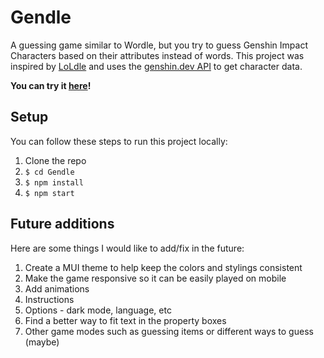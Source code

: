 # Gendle

A guessing game similar to Wordle, but you try to guess Genshin Impact Characters based on their attributes instead of words. This project was inspired by [LoLdle](https://loldle.net/) and uses the [genshin.dev API](https://github.com/genshindev/api) to get character data.

**You can try it [here](https://peterwzhang.github.io/Gendle/)!**

## Setup

You can follow these steps to run this project locally:

1. Clone the repo
2. `$ cd Gendle`
3. `$ npm install`
4. `$ npm start`

## Future additions

Here are some things I would like to add/fix in the future:

1. Create a MUI theme to help keep the colors and stylings consistent
2. Make the game responsive so it can be easily played on mobile
3. Add animations 
4. Instructions
5. Options - dark mode, language, etc
6. Find a better way to fit text in the property boxes
7. Other game modes such as guessing items or different ways to guess (maybe)

